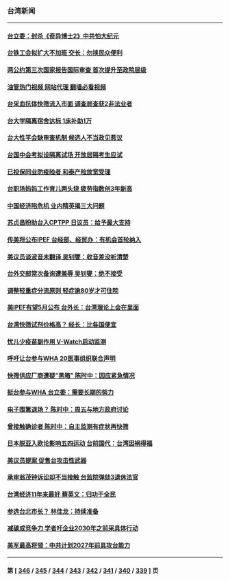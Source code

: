 ### 台湾新闻
---
#### [台立委：封杀《奇异博士2》中共怕大纪元](../../pages/ncid1349361/n13727119.md?05050845) 
#### [台铁工会拟扩大不加班 交长：勿挟民众便利](../../pages/ncid1349361/n13727142.md?05050845) 
#### [两公约第三次国家报告国际审查 首次提升至政院层级](../../pages/ncid1349361/n13727140.md?05050845) 
#### [油管热门视频 网站代理 翻墙必看视频](http://209.222.30.114:81/youtube.html?05050845)
#### [台采血抗体快筛流入市面 调查局查获2非法业者](../../pages/ncid1349361/n13727144.md?05050845) 
#### [台大学隔离宿舍达标 1床补助1万](../../pages/ncid1349361/n13727153.md?05050845) 
#### [台大性平会缺审查机制 候选人不当政见惹议](../../pages/ncid1349361/n13727150.md?05050845) 
#### [台国中会考拟设隔离试场 开放居隔考生应试](../../pages/ncid1349361/n13727151.md?05050845) 
#### [已投保同业防疫险者 和泰产险放宽受理](../../pages/ncid1349361/n13727152.md?05050845) 
#### [台职场妈妈工作育儿两头烧 疲劳指数创3年新高](../../pages/ncid1349361/n13727154.md?05050845) 
#### [中国经济陷危机 业内精英揭三大问题](../../pages/ncid1349361/n13727031.md?05050845) 
#### [苏贞昌盼助台入CPTPP 日议员：给予最大支持](../../pages/ncid1349361/n13727116.md?05050845) 
#### [传美将公布IPEF 台经部、经贸办：有机会首轮纳入](../../pages/ncid1349361/n13727114.md?05050845) 
#### [美议员谈波音未翻译 吴钊燮：收音差没听清楚](../../pages/ncid1349361/n13727115.md?05050845) 
#### [台外交部常次备询遭羞辱 吴钊燮：绝不接受](../../pages/ncid1349361/n13727118.md?05050845) 
#### [调整轻重症分流原则  轻症逾80岁才可住院](../../pages/ncid1349361/n13727067.md?05050845) 
#### [美IPEF有望5月公布 台外长：台湾理论上会在里面](../../pages/ncid1349361/n13727087.md?05050845) 
#### [台湾快筛试剂价格高？ 经长：比各国便宜](../../pages/ncid1349361/n13727055.md?05050845) 
#### [忧儿少疫苗副作用 V-Watch启动监测](../../pages/ncid1349361/n13727060.md?05050845) 
#### [呼吁让台参与WHA 20医事组织联合声明](../../pages/ncid1349361/n13727084.md?05050845) 
#### [快筛供应厂商遭疑“黑箱” 陈时中：因应紧急情况](../../pages/ncid1349361/n13727058.md?05050845) 
#### [挺台参与WHA 台立委：需要长期的努力](../../pages/ncid1349361/n13727056.md?05050845) 
#### [电子围篱退场？ 陈时中：周五与地方政府讨论](../../pages/ncid1349361/n13727069.md?05050845) 
#### [曾接触确诊者  陈时中：自主监测有症状再快筛](../../pages/ncid1349361/n13727070.md?05050845) 
#### [日本脱亚入欧论影响五四运动 台前国代：台湾因祸得福](../../pages/ncid1349361/n13727024.md?05050845) 
#### [美议员提案 促售台攻击性武器](../../pages/ncid1349361/n13726992.md?05050845) 
#### [承审翁茂钟诉讼却不当接触 台监院弹劾3退休法官](../../pages/ncid1349361/n13726985.md?05050845) 
#### [台湾经济11年来最好 蔡英文：归功于全民](../../pages/ncid1349361/n13726937.md?05050845) 
#### [参选台北市长？ 林佳龙：持续准备](../../pages/ncid1349361/n13726943.md?05050845) 
#### [减碳成竞争力 学者吁企业2030年之前采具体行动](../../pages/ncid1349361/n13726910.md?05050845) 
#### [美军最高将领：中共计划2027年前具攻台能力](../../pages/ncid1349361/n13726790.md?05050845) 

---
#### 第 [ [346](./346.md?05050845) / [345](./345.md?05050845) / [344](./344.md?05050845) / [343](./343.md?05050845) / [342](./342.md?05050845) / [341](./341.md?05050845) / [340](./340.md?05050845) / [339](./339.md?05050845) ] 页
